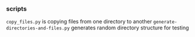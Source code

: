 ### scripts

`copy_files.py` is copying files from one directory to another
`generate-directories-and-files.py` generates random directory structure for testing
